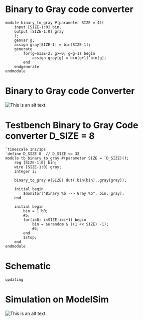# Binary to Gray code converter
```
module binary_to_gray #(parameter SIZE = 4)(
	input [SIZE-1:0] bin,
	output [SIZE-1:0] gray
	);
	genvar g;
	assign gray[SIZE-1] = bin[SIZE-1];
	generate 
		for(g=SIZE-2; g>=0; g=g-1) begin
			assign gray[g] = bin[g+1]^bin[g];
		end
	endgenerate
endmodule 
```
# Binary to Gray code Converter
![This is an alt text.](https://i.imgur.com/OBhTTfW.png "Binary to Gray code converter")


# Testbench Binary to Gray Code converter D_SIZE = 8
```
`timescale 1ns/1ps
`define D_SIZE 8  // D_SIZE <= 32
module tb_binary_to_gray #(parameter SIZE = `D_SIZE)();
	reg [SIZE-1:0] bin;
	wire [SIZE-1:0] gray;
	integer i;
	
	binary_to_gray #(SIZE) dut(.bin(bin),.gray(gray));
	
	initial begin
		$monitor("Binary %b --> Gray %b", bin, gray);
	end
	
	initial begin
		bin = 1'b0;
		#5;
		for(i=0; i<SIZE;i=i+1) begin 
			bin = $urandom & ((1 << SIZE) -1);
			#5;
		end
		$stop;
	end
endmodule
```

# Schematic
`updating`

# Simulation on ModelSim

![This is an alt text.](https://i.imgur.com/qAcZpuo.png "Binary to Gray code converter")
